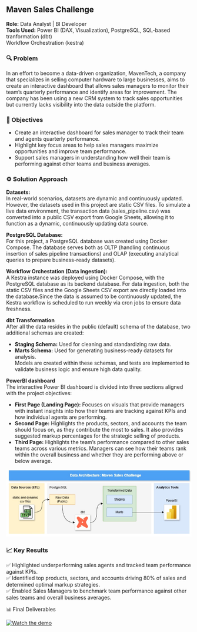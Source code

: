 ## Maven Sales Challenge

**Role:** Data Analyst | BI Developer <br>
**Tools Used:** Power BI (DAX, Visualization), PostgreSQL, SQL-based tranformation (dbt) <br>
                Workflow Orchestration (kestra) 

### 🔍 Problem
In an effort to become a data-driven organization, MavenTech, a company that specializes in selling computer hardware to large businesses, aims to create an interactive dashboard that allows sales managers to monitor their team’s quarterly performance and identify areas for improvement. The company has been using a new CRM system to track sales opportunities but currently lacks visibility into the data outside the platform.

### 🎯 Objectives  
- Create an interactive dashboard for sales manager to track their team and agents quarterly performance.
- Highlight key focus areas to help sales managers maximize opportunities and improve team performance.
- Support sales managers in understanding how well their team is performing against other teams and business averages.

### ⚙️ Solution Approach

**Datasets:** <br>
In real-world scenarios, datasets are dynamic and continuously updated. However, the datasets used in this project are static CSV files. To simulate a live data environment, the transaction data (sales_pipeline.csv) was converted into a public CSV export from Google Sheets, allowing it to function as a dynamic, continuously updating data source.

**PostgreSQL Database:** <br>
For this project, a PostgreSQL database was created using Docker Compose. The database serves both as OLTP (handling continuous insertion of sales pipeline transactions) and OLAP (executing analytical queries to prepare business-ready datasets).

**Workflow Orchestation (Data Ingestion):** <br>
A Kestra instance was deployed using Docker Compose, with the PostgreSQL database as its backend database. For data ingestion, both the static CSV files and the Google Sheets CSV export are directly loaded into the database.Since the data is assumed to be continuously updated, the Kestra workflow is scheduled to run weekly via cron jobs to ensure data freshness.

**dbt Transformation** <br>
After all the data resides in the public (default) schema of the database, two additional schemas are created: <br>
- **Staging Schema:** Used for cleaning and standardizing raw data. <br>
- **Marts Schema:** Used for generating business-ready datasets for analysis. <br>
Models are created within these schemas, and tests are implemented to validate business logic and ensure high data quality.

**PowerBI dashboard** <br>
The interactive Power BI dashboard is divided into three sections aligned with the project objectives: <br>
- **First Page (Landing Page):** Focuses on visuals that provide managers with instant insights into how their teams are tracking against KPIs and how individual agents are performing. <br>
- **Second Page:** Highlights the products, sectors, and accounts the team should focus on, as they contribute the most to sales. It also provides suggested markup percentages for the strategic selling of products. <br>
- **Third Page:** Highlights the team’s performance compared to other sales teams across various metrics. Managers can see how their teams rank within the overall business and whether they are performing above or below average.

![Data Architecture](https://github.com/salacjamesrhode77/portfolio_assets/blob/main/images/maven_sales_challenge/data_architecture.jpg?raw=true)

### 📈 Key Results

✅ Highlighted underperforming sales agents and tracked team performance against KPIs. <br>
✅ Identified top products, sectors, and accounts driving 80% of sales and determined optimal markup strategies. <br>
✅ Enabled Sales Managers to benchmark team performance against other sales teams and overall business averages. <br>

📊 Final Deliverables

[![Watch the demo](https://img.youtube.com/vi/suQ2LIrzfYU/maxresdefault.jpg)](https://www.youtube.com/watch?v=suQ2LIrzfYU)


